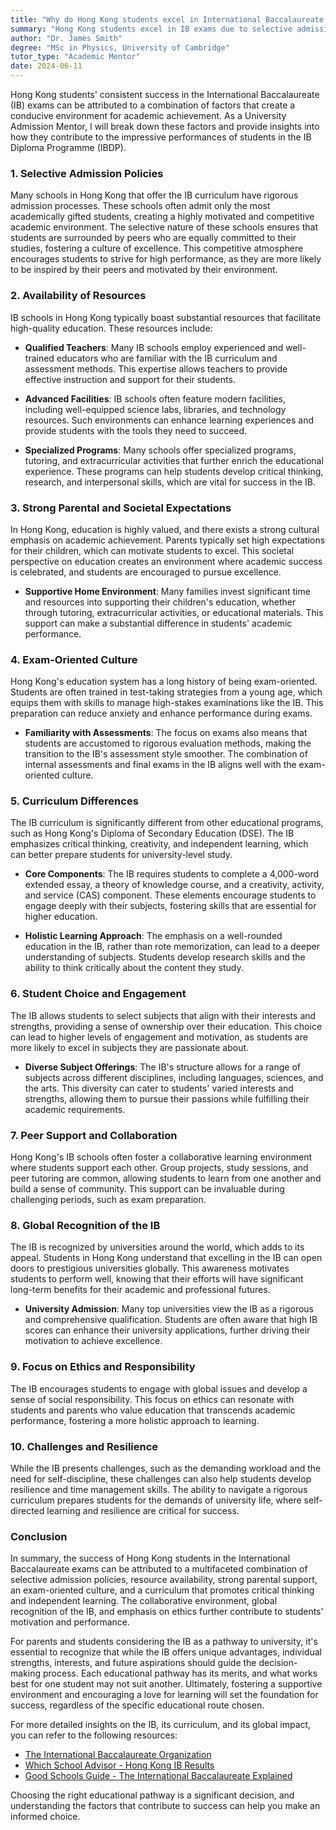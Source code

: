 ```yaml
---
title: "Why do Hong Kong students excel in International Baccalaureate exams?"
summary: "Hong Kong students excel in IB exams due to selective admissions, motivated peers, and a supportive academic environment fostering achievement."
author: "Dr. James Smith"
degree: "MSc in Physics, University of Cambridge"
tutor_type: "Academic Mentor"
date: 2024-06-11
---
```


Hong Kong students' consistent success in the International Baccalaureate (IB) exams can be attributed to a combination of factors that create a conducive environment for academic achievement. As a University Admission Mentor, I will break down these factors and provide insights into how they contribute to the impressive performances of students in the IB Diploma Programme (IBDP).

### 1. Selective Admission Policies

Many schools in Hong Kong that offer the IB curriculum have rigorous admission processes. These schools often admit only the most academically gifted students, creating a highly motivated and competitive academic environment. The selective nature of these schools ensures that students are surrounded by peers who are equally committed to their studies, fostering a culture of excellence. This competitive atmosphere encourages students to strive for high performance, as they are more likely to be inspired by their peers and motivated by their environment.

### 2. Availability of Resources

IB schools in Hong Kong typically boast substantial resources that facilitate high-quality education. These resources include:

- **Qualified Teachers**: Many IB schools employ experienced and well-trained educators who are familiar with the IB curriculum and assessment methods. This expertise allows teachers to provide effective instruction and support for their students.
  
- **Advanced Facilities**: IB schools often feature modern facilities, including well-equipped science labs, libraries, and technology resources. Such environments can enhance learning experiences and provide students with the tools they need to succeed.

- **Specialized Programs**: Many schools offer specialized programs, tutoring, and extracurricular activities that further enrich the educational experience. These programs can help students develop critical thinking, research, and interpersonal skills, which are vital for success in the IB.

### 3. Strong Parental and Societal Expectations

In Hong Kong, education is highly valued, and there exists a strong cultural emphasis on academic achievement. Parents typically set high expectations for their children, which can motivate students to excel. This societal perspective on education creates an environment where academic success is celebrated, and students are encouraged to pursue excellence.

- **Supportive Home Environment**: Many families invest significant time and resources into supporting their children's education, whether through tutoring, extracurricular activities, or educational materials. This support can make a substantial difference in students' academic performance.

### 4. Exam-Oriented Culture

Hong Kong's education system has a long history of being exam-oriented. Students are often trained in test-taking strategies from a young age, which equips them with skills to manage high-stakes examinations like the IB. This preparation can reduce anxiety and enhance performance during exams.

- **Familiarity with Assessments**: The focus on exams also means that students are accustomed to rigorous evaluation methods, making the transition to the IB's assessment style smoother. The combination of internal assessments and final exams in the IB aligns well with the exam-oriented culture.

### 5. Curriculum Differences

The IB curriculum is significantly different from other educational programs, such as Hong Kong's Diploma of Secondary Education (DSE). The IB emphasizes critical thinking, creativity, and independent learning, which can better prepare students for university-level study. 

- **Core Components**: The IB requires students to complete a 4,000-word extended essay, a theory of knowledge course, and a creativity, activity, and service (CAS) component. These elements encourage students to engage deeply with their subjects, fostering skills that are essential for higher education.

- **Holistic Learning Approach**: The emphasis on a well-rounded education in the IB, rather than rote memorization, can lead to a deeper understanding of subjects. Students develop research skills and the ability to think critically about the content they study.

### 6. Student Choice and Engagement

The IB allows students to select subjects that align with their interests and strengths, providing a sense of ownership over their education. This choice can lead to higher levels of engagement and motivation, as students are more likely to excel in subjects they are passionate about.

- **Diverse Subject Offerings**: The IB's structure allows for a range of subjects across different disciplines, including languages, sciences, and the arts. This diversity can cater to students' varied interests and strengths, allowing them to pursue their passions while fulfilling their academic requirements.

### 7. Peer Support and Collaboration

Hong Kong's IB schools often foster a collaborative learning environment where students support each other. Group projects, study sessions, and peer tutoring are common, allowing students to learn from one another and build a sense of community. This support can be invaluable during challenging periods, such as exam preparation.

### 8. Global Recognition of the IB

The IB is recognized by universities around the world, which adds to its appeal. Students in Hong Kong understand that excelling in the IB can open doors to prestigious universities globally. This awareness motivates students to perform well, knowing that their efforts will have significant long-term benefits for their academic and professional futures.

- **University Admission**: Many top universities view the IB as a rigorous and comprehensive qualification. Students are often aware that high IB scores can enhance their university applications, further driving their motivation to achieve excellence.

### 9. Focus on Ethics and Responsibility

The IB encourages students to engage with global issues and develop a sense of social responsibility. This focus on ethics can resonate with students and parents who value education that transcends academic performance, fostering a more holistic approach to learning.

### 10. Challenges and Resilience

While the IB presents challenges, such as the demanding workload and the need for self-discipline, these challenges can also help students develop resilience and time management skills. The ability to navigate a rigorous curriculum prepares students for the demands of university life, where self-directed learning and resilience are critical for success.

### Conclusion

In summary, the success of Hong Kong students in the International Baccalaureate exams can be attributed to a multifaceted combination of selective admission policies, resource availability, strong parental support, an exam-oriented culture, and a curriculum that promotes critical thinking and independent learning. The collaborative environment, global recognition of the IB, and emphasis on ethics further contribute to students' motivation and performance. 

For parents and students considering the IB as a pathway to university, it's essential to recognize that while the IB offers unique advantages, individual strengths, interests, and future aspirations should guide the decision-making process. Each educational pathway has its merits, and what works best for one student may not suit another. Ultimately, fostering a supportive environment and encouraging a love for learning will set the foundation for success, regardless of the specific educational route chosen.

For more detailed insights on the IB, its curriculum, and its global impact, you can refer to the following resources:

- [The International Baccalaureate Organization](https://www.ibo.org)
- [Which School Advisor - Hong Kong IB Results](https://whichschooladvisor.com/hong-kong/school-news/hong-kong-ib-results-2024)
- [Good Schools Guide - The International Baccalaureate Explained](https://www.goodschoolsguide.co.uk/international/curricula-and-exams/the-international-baccalaureate-explained)

Choosing the right educational pathway is a significant decision, and understanding the factors that contribute to success can help you make an informed choice.
    